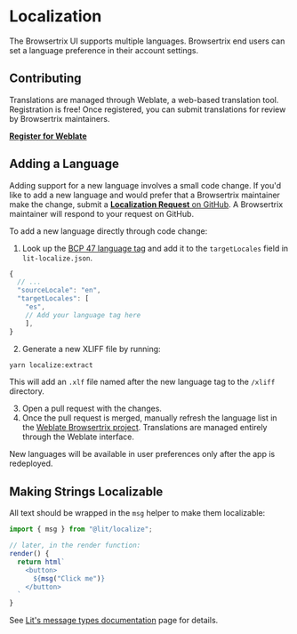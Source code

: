 # Localization

The Browsertrix UI supports multiple languages. Browsertrix end users can set a language preference in their account settings.

## Contributing

Translations are managed through Weblate, a web-based translation tool. Registration is free! Once registered, you can submit translations for review by Browsertrix maintainers.

**[Register for Weblate](https://hosted.weblate.org/engage/browsertrix/)**

## Adding a Language

Adding support for a new language involves a small code change. If you'd like to add a new language and would prefer that a Browsertrix maintainer make the change, submit a [**Localization Request** on GitHub](https://github.com/webrecorder/browsertrix/issues/new/choose). A Browsertrix maintainer will respond to your request on GitHub.

To add a new language directly through code change:

1. Look up the [BCP 47 language tag](https://www.w3.org/International/articles/language-tags/index.en#registry) and add it to the `targetLocales` field in `lit-localize.json`.
```js
{
  // ...
  "sourceLocale": "en",
  "targetLocales": [
    "es",
    // Add your language tag here
    ],
}
```

2. Generate a new XLIFF file by running:
  ```sh
  yarn localize:extract
  ```
  This will add an `.xlf` file named after the new language tag to the `/xliff` directory.

3. Open a pull request with the changes.
4. Once the pull request is merged, manually refresh the language list in the [Weblate Browsertrix project](https://hosted.weblate.org/projects/browsertrix). Translations are managed entirely through the Weblate interface.

New languages will be available in user preferences only after the app is redeployed.

## Making Strings Localizable

All text should be wrapped in the `msg` helper to make them localizable:

```js
import { msg } from "@lit/localize";

// later, in the render function:
render() {
  return html`
    <button>
      ${msg("Click me")}
    </button>
  `
}
```

See [Lit's message types documentation](https://lit.dev/docs/localization/overview/#message-types) page for details.
